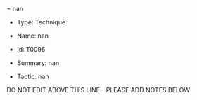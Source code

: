 = nan

* Type: Technique

* Name: nan

* Id: T0096

* Summary: nan

* Tactic: nan

DO NOT EDIT ABOVE THIS LINE - PLEASE ADD NOTES BELOW
